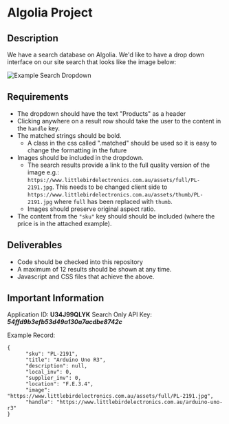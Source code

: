# Algolia Project

## Description

We have a search database on Algolia. 
We'd like to have a drop down interface on our site search that looks like the image below: 

![Example Search Dropdown](https://raw.githubusercontent.com/schappim/algolia-project/master/dropdown-example.png)

## Requirements

- The dropdown should have the text "Products" as a header
- Clicking anywhere on a result row should take the user to the content in the `handle` key.
- The matched strings should be bold. 
  - A class in the css called ".matched" should be used so it is easy to change the formatting in the future
- Images should be included in the dropdown.
  - The search results provide a link to the full quality version of the image e.g.: `https://www.littlebirdelectronics.com.au/assets/full/PL-2191.jpg`. This needs to be changed client side to `https://www.littlebirdelectronics.com.au/assets/thumb/PL-2191.jpg` where `full` has been replaced with `thumb`.
  - Images should preserve original aspect ratio.
- The content from the `"sku"` key should should be included (where the price is in the attached example).
  

## Deliverables

- Code should be checked into this repository
- A maximum of 12 results should be shown at any time.
- Javascript and CSS files that achieve the above.


## Important Information 


Application ID: **U34J99QLYK**
Search Only API Key: ***54ffd9b3efb53d49a130a7acdbe8742c***

Example Record: 

```
{
      "sku": "PL-2191",
      "title": "Arduino Uno R3",
      "description": null,
      "local_inv": 0,
      "supplier_inv": 0,
      "location": "F.E.3.4",
      "image": "https://www.littlebirdelectronics.com.au/assets/full/PL-2191.jpg",
      "handle": "https://www.littlebirdelectronics.com.au/arduino-uno-r3"
}
```



